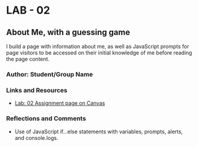 
# LAB - 02

## About Me, with a guessing game

I build a page with information about me, as well as JavaScript prompts for page visitors to be accessed on their initial knowledge of me before reading the page content.

### Author: Student/Group Name

### Links and Resources

- [Lab: 02 Assignment page on Canvas](https://canvas.instructure.com/courses/4152464/assignments/27640115)

### Reflections and Comments

- Use of JavaScript if...else statements with variables, prompts, alerts, and console.logs.
